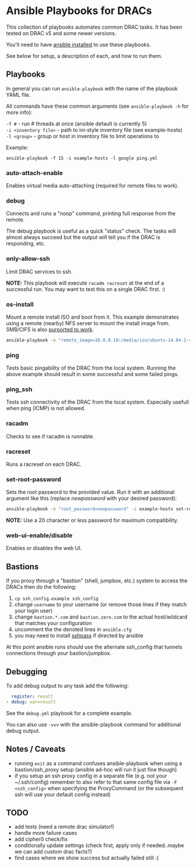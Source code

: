 Ansible Playbooks for DRACs
======
This collection of playbooks automates common DRAC tasks.  It has been tested on DRAC v5 and some newer versions.

You'll need to have [ansible installed](http://docs.ansible.com/intro_installation.html) to use these playbooks.

See below for setup, a description of each, and how to run them.


## Playbooks
In general you can run `ansible-playbook` with the name of the playbook YAML file.

All commands have these common arguments (see `ansible-playbook -h` for more info):

`-f #` - run # threads at once (ansible default is currently 5)  
`-i <inventory file>` - path to ini-style inventory file (see example-hosts)  
`-l <group>` - group or host in inventory file to limit operations to  

Example:

`ansible-playbook -f 15 -i example-hosts -l google ping.yml`

### auto-attach-enable
Enables virtual media auto-attaching (required for remote files to work).

### debug
Connects and runs a "noop" command, printing full response from the remote.

The debug playbook is useful as a quick "status" check.  The tasks will almost always succeed but the output will tell you if the DRAC is responding, etc.

### only-allow-ssh
Limit DRAC services to ssh.

**NOTE:** This playbook will execute `racadm racreset` at the end of a successful run.  You may want to test this on a single DRAC first. :)

### os-install
Mount a remote install ISO and boot from it.  This example demonstrates using a remote (nearby) NFS server to mount the install image from.  SMB/CIFS is also [purported to work](http://www.dell.com/support/article/ed/en/msbsdt1/SLN266099/en).
```bash
ansible-playbook -e "remote_image=10.0.0.10:/media/iso/ubuntu-14.04.2-server-amd64.iso" -i example-hosts os-install.yml
```

### ping
Tests basic pingability of the DRAC from the local system.  Running the above example should result in some successful and some failed pings.

### ping_ssh
Tests ssh connectivity of the DRAC from the local system. Especially usefull when ping (ICMP) is not allowed.

### racadm
Checks to see if racadm is runnable.

### racreset
Runs a racreset on each DRAC.

### set-root-password
Sets the root password to the provided value.  Run it with an additional argument like this (replace _newpassword_ with your desired password):
```bash
ansible-playbook -e "root_password=newpassword" -i example-hosts set-root-password.yml
```

**NOTE:** Use a 20 character or less password for maximum compatibility.

### web-ui-enable/disable
Enables or disables the web UI.

## Bastions
If you proxy through a "bastion" (shell, jumpbox, etc.) system to access the DRACs then do the following:

1. `cp ssh_config.example ssh_config`
2. change `username` to your username (or remove those lines if they match your login user)
3. change `bastion.*.com` and `bastion.zero.com` to the actual host/wildcard that matches your configuration
4. uncomment the the denoted lines in `ansible.cfg`
5. you may need to install [sshpass](http://sourceforge.net/projects/sshpass/) if directed by ansible

At this point ansible runs should use the alternate ssh_config that tunnels connections through your bastion/jumpbox.


## Debugging
To add debug output to any task add the following:
```yaml
  register: result
- debug: var=result
```

See the `debug.yml` playbook for a complete example.

You can also use `-vvv` with the ansible-playbook command for additional debug output.

## Notes / Caveats
- running `exit` as a command confuses ansible-playbook when using a bastion/ssh_proxy setup (ansible ad-hoc will run it just fine though)
- if you setup an ssh proxy config in a separate file (e.g. not your ~/.ssh/config) remember to also refer to that same config file via `-F <ssh_config>` when specifying the ProxyCommand (or the subsequent ssh will use your default config instead)

## TODO
- add tests (need a remote drac simulator!)
- handle more failure cases
- add cipher0 check/fix
- conditionally update settings (check first, apply only if needed..maybe we can add custom drac facts?)
- find cases where we show success but actually failed still :(
